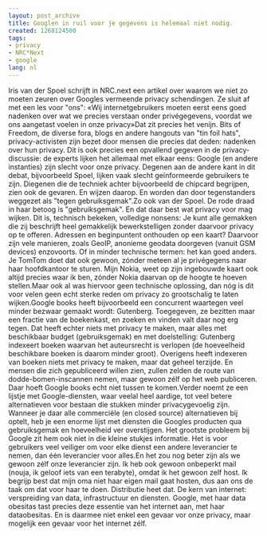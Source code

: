 ```yaml
---
layout: post_archive
title: Googlen in ruil voor je gegevens is helemaal niet nodig.
created: 1268124500
tags:
- privacy
- NRC*Next
- google
lang: nl
---
```

Iris van der Spoel schrijft in NRC.next een artikel over waarom we niet zo moeten zeuren over Googles vermeende privacy schendingen. Ze sluit af met een les voor "ons": «Wij internetgebruikers moeten eerst eens goed nadenken over wat we precies verstaan onder privégegevens, voordat we ons aangetast voelen in onze privacy»Dat zit precies het venijn. Bits of Freedom, de diverse fora, blogs en andere hangouts van "tin foil hats", privacy-activisten zijn bezet door mensen die precies dat deden: nadenken over hun privacy. Dit is ook precies een opvallend gegeven in de privacy-discussie: de experts lijken het allemaal met elkaar eens: Google (en andere instanties) zijn slecht voor onze privacy. Degenen aan de andere kant in dit debat, bijvoorbeeld Spoel, lijken vaak slecht geïnformeerde gebruikers te zijn. Diegenen die de techniek achter bijvoorbeeld de chipcard begrijpen, zien ook de gevaren. En wijzen daarop. En worden dan door tegenstanders weggezet als "tegen gebruiksgemak".Zo ook van der Spoel. De rode draad in haar betoog is "gebruiksgemak". En dat daar best wat privacy voor mag wijken. Dit is, technisch bekeken, volledige nonsens: Je kunt alle gemakken die zij beschrijft heel gemakkelijk bewerkstelligen zonder daarvoor privacy op te offeren. Adressen en beginpuntent onthouden op een kaart? Daarvoor zijn vele manieren, zoals GeoIP, anonieme geodata doorgeven (vanuit GSM devices) enzovoorts. Of in minder technische termen: het kan goed anders. Je TomTom doet dat ook gewoon, zónder meteen al je privégegens naar haar hoofdkantoor te sturen. Mijn Nokia, weet op zijn ingebouwde kaart ook altijd precies waar ik ben, zónder Nokia daarvan op de hoogte te hoeven stellen.Maar ook al was hiervoor geen technische oplossing, dan nóg is dit voor velen geen echt sterke reden om privacy zo grootschalig te laten wijken.Google books heeft bijvoorbeeld een concurrent waartegen veel minder bezwaar gemaakt wordt: Gutenberg. Toegegeven, ze bezitten maar een fractie van de boekenkast, en zoeken en vinden valt daar nog erg tegen. Dat heeft echter niets met privacy te maken, maar alles met beschikbaar budget (gebruiksgemak) en met doelstelling: Gutenberg indexeert boeken waarvan het auteursrecht is verlopen (de hoeveelheid beschikbare boeken is daarom minder groot). Overigens heeft indexeren van boeken niets met privacy te maken, maar dat geheel terzijde. En mensen die zich gepubliceerd willen zien, zullen zelden de route van dodde-bomen-inscannen nemen, maar gewoon zélf op het web publiceren. Daar hoeft Google books echt niet tussen te komen.Verder noemt ze een lijstje met Google-diensten, waar veelal heel aardige, tot veel betere alternatieven voor bestaan die stukken minder privacygevoelig zijn. Wanneer je daar alle commerciële (en closed source) alternatieven bij optelt, heb je een enorme lijst met diensten die Googles producten qua gebruiksgemak en hoeveelheid ver overstijgen. Het grootste probleem bij Google zit hem ook niet in die kleine stukjes informatie. Het is voor gebruikers veel veiliger om voor elke dienst een andere leverancier te nemen, dan één leverancier voor alles.En het zou nog beter zijn als we gewoon zélf onze leverancier zijn. Ik heb ook gewoon onbeperkt mail (nouja, ik geloof iets van een terabyte), omdat ik het gewoon zelf host. Ik begrijp best dat mijn oma niet haar eigen mail gaat hosten, dus aan ons de taak om dat voor haar te doen. Distributie heet dat. De kern van internet: verspreiding van data, infrastructuur en diensten. Google, met haar data obesitas tast precies deze essentie van het internet aan, met haar dataobesitas. En is daarmee niet enkel een gevaar vor onze privacy, maar mogelijk een gevaar voor het internet zélf.
